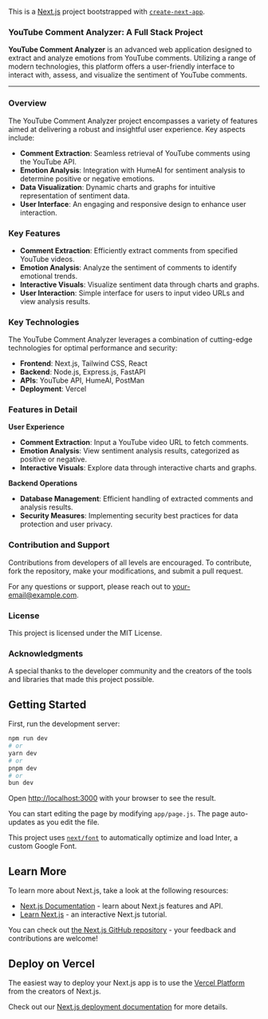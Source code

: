 This is a [Next.js](https://nextjs.org/) project bootstrapped with [`create-next-app`](https://github.com/vercel/next.js/tree/canary/packages/create-next-app).
### YouTube Comment Analyzer: A Full Stack Project

**YouTube Comment Analyzer** is an advanced web application designed to extract and analyze emotions from YouTube comments. Utilizing a range of modern technologies, this platform offers a user-friendly interface to interact with, assess, and visualize the sentiment of YouTube comments.

---

### **Overview**

The YouTube Comment Analyzer project encompasses a variety of features aimed at delivering a robust and insightful user experience. Key aspects include:

- **Comment Extraction**: Seamless retrieval of YouTube comments using the YouTube API.
- **Emotion Analysis**: Integration with HumeAI for sentiment analysis to determine positive or negative emotions.
- **Data Visualization**: Dynamic charts and graphs for intuitive representation of sentiment data.
- **User Interface**: An engaging and responsive design to enhance user interaction.

### **Key Features**

- **Comment Extraction**: Efficiently extract comments from specified YouTube videos.
- **Emotion Analysis**: Analyze the sentiment of comments to identify emotional trends.
- **Interactive Visuals**: Visualize sentiment data through charts and graphs.
- **User Interaction**: Simple interface for users to input video URLs and view analysis results.

### **Key Technologies**

The YouTube Comment Analyzer leverages a combination of cutting-edge technologies for optimal performance and security:

- **Frontend**: Next.js, Tailwind CSS, React
- **Backend**: Node.js, Express.js, FastAPI
- **APIs**: YouTube API, HumeAI, PostMan
- **Deployment**: Vercel

### **Features in Detail**

**User Experience**

- **Comment Extraction**: Input a YouTube video URL to fetch comments.
- **Emotion Analysis**: View sentiment analysis results, categorized as positive or negative.
- **Interactive Visuals**: Explore data through interactive charts and graphs.

**Backend Operations**

- **Database Management**: Efficient handling of extracted comments and analysis results.
- **Security Measures**: Implementing security best practices for data protection and user privacy.

### **Contribution and Support**

Contributions from developers of all levels are encouraged. To contribute, fork the repository, make your modifications, and submit a pull request.

For any questions or support, please reach out to [your-email@example.com](mailto:your-email@example.com).

### **License**

This project is licensed under the MIT License.

### **Acknowledgments**

A special thanks to the developer community and the creators of the tools and libraries that made this project possible.
## Getting Started

First, run the development server:

```bash
npm run dev
# or
yarn dev
# or
pnpm dev
# or
bun dev
```

Open [http://localhost:3000](http://localhost:3000) with your browser to see the result.

You can start editing the page by modifying `app/page.js`. The page auto-updates as you edit the file.

This project uses [`next/font`](https://nextjs.org/docs/basic-features/font-optimization) to automatically optimize and load Inter, a custom Google Font.

## Learn More

To learn more about Next.js, take a look at the following resources:

- [Next.js Documentation](https://nextjs.org/docs) - learn about Next.js features and API.
- [Learn Next.js](https://nextjs.org/learn) - an interactive Next.js tutorial.

You can check out [the Next.js GitHub repository](https://github.com/vercel/next.js/) - your feedback and contributions are welcome!

## Deploy on Vercel

The easiest way to deploy your Next.js app is to use the [Vercel Platform](https://vercel.com/new?utm_medium=default-template&filter=next.js&utm_source=create-next-app&utm_campaign=create-next-app-readme) from the creators of Next.js.

Check out our [Next.js deployment documentation](https://nextjs.org/docs/deployment) for more details.

